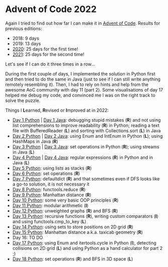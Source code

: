 # Advent of Code 2022

Again I tried to find out how far I can make it in [Advent of Code](https://adventofcode.com/2022/). Results for previous editions:
* 2018: 9 days
* 2019: 13 days
* [2020](https://github.com/Leftfish/Advent-of-Code-2020): 25 days for the first time!
* [2021](https://github.com/Leftfish/Advent-of-Code-2021): 25 days for the second time!

Let's see if I can do it three times in a row...

During the first couple of days, I implemented the solution in Python first and then tried to do the same in Java (just to see if I can still write anything remotely resembling it). Then, I had to rely on hints and help from the awesome AoC community with day 11 (part 2). Some visualisations of day 17 helped me debug my code, and convinced me I was on the right track to solve the puzzle.

Things I **L**earned, **R**evised or **I**mproved at in 2022:

* [Day 1 Python](01/d01.py) | [Day 1 Java](01/Day01.java): debugging stupid mistakes (**R**) and not using list comprehensions to improve readability (**R**) in Python; reading a text file with BufferedReader (**L**) and sorting with Collections.sort (**L**) in Java
* [Day 2 Python](02/d02.py) | [Day 2 Java](02/Day02.java): using Enum and IntEnum in Python (**L**); using HashMaps in Java (**R**)
* [Day 3 Python](03/d03.py) | [Day 3 Java](03/Day03.java): set operations in Python (**R**); using streams in Java (**L**)
* [Day 4 Python](04/d04.py) | [Day 4 Java](04/Day04.java): regular expressions (**R**) in Python and in Java (**L**)
* [Day 5 Python](05/d05.py): using lists as stacks (**R**)
* [Day 6 Python](06/d06.py): set operations (**R**)
* [Day 7 Python](07/d07.py): defaultdict (**R**) and that sometimes even if DFS looks like a go-to solution, it is not necessary it
* [Day 8 Python](08/d08.py): functools.reduce (**R**)
* [Day 9 Python](09/d09.py): Manhattan distance (**R**)
* [Day 10 Python](10/d10.py): some very basic OOP principles (**R**)
* [Day 11 Python](11/d11.py): modular arithmetic (**I**)
* [Day 12 Python](12/d12.py): unweighted graphs (**R**) and BFS (**R**)
* [Day 13 Python](13/d13.py): recursive functions (**R**), writing custom comparators (**I**) and using functools.cmp_to_key (**L**)
* [Day 14 Python](14/d14.py): using sets to store positions on 2D grid (**R**)
* [Day 15 Python](15/d15.py): Manhattan distance a.k.a. taxicab geometry (**R**)
* Day 16: TO DO
* [Day 17 Python](17/d17.py): using Enum and itertools.cycle in Python (**I**), detecting collisions on 2D grid (**L**) and using Python as a hand calculator for part 2 ;)
* [Day 18 Python](18/d18.py): set operations (**R**) and BFS in 3D space (**L**)